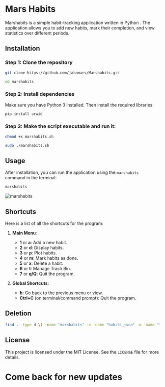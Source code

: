 # Mars Habits

Marshabits is a simple habit-tracking application written in Python . The application allows you to add new habits, mark their completion, and view statistics over different periods.

## Installation

### Step 1: Clone the repository

```bash
git clone https://github.com/jahamars/Marshabits.git
```
```bash
cd marshabits
```

### Step 2: Install dependencies

Make sure you have Python 3 installed. Then install the required libraries:

```bash
pip install urwid
```

### Step 3: Make the script executable and run it:

```bash
chmod +x marshabits.sh
```
```bash
sudo ./marshabits.sh
```

## Usage

After installation, you can run the application using the `marshabits` command in the terminal:

```bash
marshabits
```
![marshabits](https://photos.app.goo.gl/nVbDGpuGXLBXwh2d6)

## Shortcuts
Here is a list of all the shortcuts for the program:

1. **Main Menu**:
   - **1** or **a**: Add a new habit.
   - **2** or **d**: Display habits.
   - **3** or **p**: Plot habits.
   - **4** or **m**: Mark habits as done.
   - **5** or **x**: Delete a habit.
   - **6** or **t**: Manage Trash Bin.
   - **7** or **q/Q**: Quit the program.

2. **Global Shortcuts**:
   - **b**: Go back to the previous menu or view.
   - **Ctrl+C** (on terminal/command prompt): Quit the program.

## Deletion

```bash
find . -type d \( -name "marshabits" -o -name "habits_json" -o -name "trash_bin" \) -exec rm -r {} +
```

## License

This project is licensed under the MIT License. See the `LICENSE` file for more details.

# Come back for new updates

